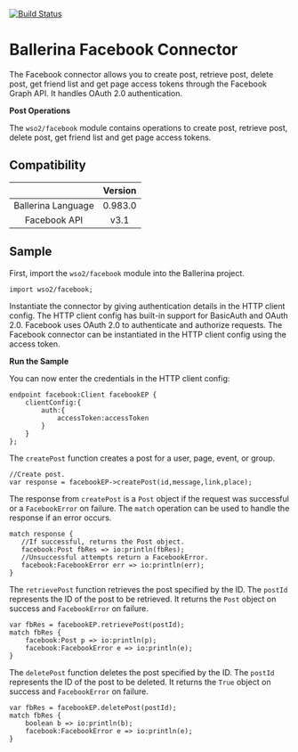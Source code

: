 [![Build Status](https://travis-ci.org/wso2-ballerina/module-facebook.svg?branch=master)](https://travis-ci.org/wso2-ballerina/module-facebook)

# Ballerina Facebook Connector

The Facebook connector allows you to create post, retrieve post, delete post, get friend list and get page access tokens through the Facebook Graph API. It handles OAuth 2.0 authentication.

**Post Operations**

The `wso2/facebook` module contains operations to create post, retrieve post, delete post, get friend list and get page access tokens.

## Compatibility

|                                 |       Version                  |
|  :---------------------------:  |  :---------------------------: |
|  Ballerina Language             |   0.983.0                      |
|  Facebook API                   |   v3.1                        |

## Sample

First, import the `wso2/facebook` module into the Ballerina project.

```ballerina
import wso2/facebook;
```

Instantiate the connector by giving authentication details in the HTTP client config. The HTTP client config has built-in support for BasicAuth and OAuth 2.0. Facebook uses OAuth 2.0 to authenticate and authorize requests. The Facebook connector can be instantiated in the HTTP client config using the access token.


**Run the Sample**

You can now enter the credentials in the HTTP client config:
```ballerina
endpoint facebook:Client facebookEP {
    clientConfig:{
        auth:{
            accessToken:accessToken
        }
    }
};
```

The `createPost` function creates a post for a user, page, event, or group.
```ballerina
//Create post.
var response = facebookEP->createPost(id,message,link,place);
```

The response from `createPost` is a `Post` object if the request was successful or a `FacebookError` on failure. The `match` operation can be used to handle the response if an error occurs.
```ballerina
match response {
   //If successful, returns the Post object.
   facebook:Post fbRes => io:println(fbRes);
   //Unsuccessful attempts return a FacebookError.
   facebook:FacebookError err => io:println(err);
}
```

The `retrievePost` function retrieves the post specified by the ID. The `postId` represents the ID of the post to be retrieved. It returns the `Post` object on success and `FacebookError` on failure.
```ballerina
var fbRes = facebookEP.retrievePost(postId);
match fbRes {
    facebook:Post p => io:println(p);
    facebook:FacebookError e => io:println(e);
}
```

The `deletePost` function deletes the post specified by the ID. The `postId` represents the ID of the post to be deleted. It returns the `True` object on success and `FacebookError` on failure.
```ballerina
var fbRes = facebookEP.deletePost(postId);
match fbRes {
    boolean b => io:println(b);
    facebook:FacebookError e => io:println(e);
}
```
